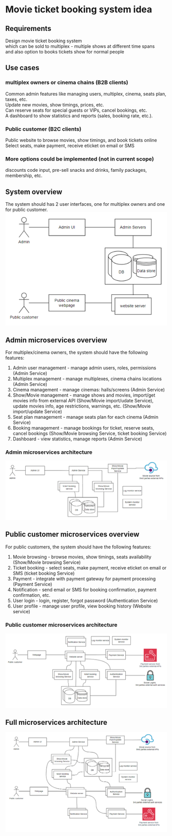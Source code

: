 # Movie ticket booking system idea
## Requirements
Design movie ticket booking system  
which can be sold to multiplex - multiple shows at different time spans  
and also option to books tickets show for normal people

## Use cases
### multiplex owners or cinema chains (B2B clients)
Common admin features like managing users, multiplex, cinema, seats plan, taxes, etc.  
Update new movies, show timings, prices, etc.  
Can reserve seats for special guests or VIPs, cancel bookings, etc.  
A dashboard to show statistics and reports (sales, booking rate, etc.).  
### Public customer (B2C clients)
Public website to browse movies, show timings, and book tickets online  
Select seats, make payment, receive eticket on email or SMS
### More options could be implemented (not in current scope)
discounts code input, pre-sell snacks and drinks, family packages, membership, etc.
## System overview
The system should has 2 user interfaces, one for multiplex owners and one for public customer.  
![System overview](./images/system%20overview.png)
## Admin microservices overview
For multiplex/cinema owners, the system should have the following features:
1. Admin user management - manage admin users, roles, permissions (Admin Service)
2. Multiplex management - manage multiplexes, cinema chains locations (Admin Service)
3. Cinema management - manage cinemas: halls/screens (Admin Service)
4. Show/Movie management - manage shows and movies, import/get movies info from external API (Show/Movie import/udate Service), update movies info, age restrictions, warnings, etc. (Show/Movie import/update Service)
5. Seat plan management - manage seats plan for each cinema (Admin Service)
6. Booking management - manage bookings for ticket, reserve seats, cancel bookings (Show/Movie browsing Service, ticket booking Service)
7. Dashboard - view statistics, manage reports (Admin Service)
### Admin microservices architecture
![Admin microservices architecture](./images/Admin%20microservices%20architecture.png)
## Public customer microservices overview
For public customers, the system should have the following features:
1. Movie browsing - browse movies, show timings, seats availability (Show/Movie browsing Service)
2. Ticket booking - select seats, make payment, receive eticket on email or SMS (ticket booking Service)
3. Payment - integrate with payment gateway for payment processing (Payment Service)
4. Notification - send email or SMS for booking confirmation, payment confirmation, etc.
5. User login - login, register, forgot password (Authentication Service)
6. User profile - manage user profile, view booking history (Website service)
### Public customer microservices architecture
![Public customer microservices architecture](./images/Public%20users%20microservices%20architecture.png)
## Full microservices architecture
![Full microservices architecture](./images/Full%20microservices%20architecture.png)
